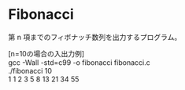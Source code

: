 # Fibonacci
第 n 項までのフィボナッチ数列を出力するプログラム。  
  
[n=10の場合の入出力例]  
gcc -Wall -std=c99 -o fibonacci fibonacci.c  
./fibonacci 10  
1 1 2 3 5 8 13 21 34 55  
  


